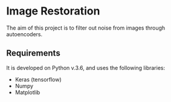 # Image Restoration
The aim of this project is to filter out noise from images through autoencoders.


## Requirements
It is developed on Python v.3.6, and uses the following libraries:
 - Keras (tensorflow)
 - Numpy
 - Matplotlib
